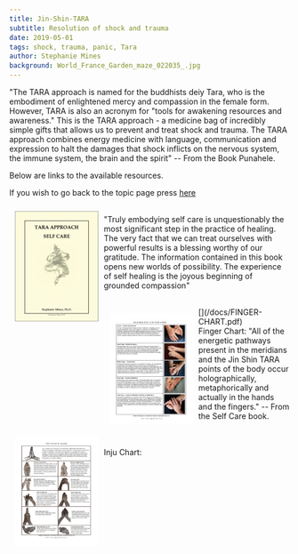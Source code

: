 ```yaml
---
title: Jin-Shin-TARA
subtitle: Resolution of shock and trauma
date: 2019-05-01
tags: shock, trauma, panic, Tara
author: Stephanie Mines
background: World_France_Garden_maze_022035_.jpg
---
```


"The TARA approach is named for the buddhists deiy Tara, who is the embodiment of enlightened mercy and compassion in the female form. However, TARA is also an acronym for "tools for awakening resources and awareness." This is the TARA approach - a medicine bag of incredibly simple gifts that allows us to prevent and treat shock and trauma. The TARA approach combines energy medicine with language, communication and expression to halt the damages that shock inflicts on the nervous system, the immune system, the brain and the spirit" -- From the Book Punahele.

Below are links to the available resources.

If you wish to go back to the topic page press [here](/topics/Shock/topic-text.html)


[<img src="/images/Self_Care.png" style="float: left; margin: 10px;" width="150" height="200"/>](/docs/Jin-Shin-Self-Care.pdf) 
<br/>
"Truly embodying self care is unquestionably the most significant step in the practice of healing. The very fact that we can treat ourselves with powerful results is a blessing worthy of our gratitude. The information contained in this book opens new worlds of possibility. The experience of self healing is the joyous beginning of grounded compassion"

<br/>
[<img src="/images/FINGER-CHART-1.jpg" style="float: left; margin: 10px;" width="150" height="200"/>](/docs/FINGER-CHART.pdf)

<br/>
Finger Chart: "All of the energetic pathways present in the meridians and the Jin Shin TARA points of the body occur holographically, metaphorically and actually in the hands and the fingers." -- From the Self Care book.

<br/> 

[<img src="/images/INJU-CHART-1.jpg" style="float: left; margin: 10px;" width="150" height="200"/>](/docs/INJU-CHART.pdf)
<br/> <br/>
Inju Chart: 
